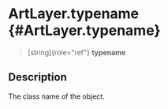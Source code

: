 ArtLayer.typename {#ArtLayer.typename}
=================

> [string]{role="ref"} **typename**

Description
-----------

The class name of the object.
